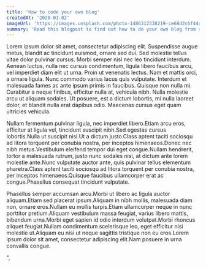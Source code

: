 ```yaml
---
title: 'How to code your own blog'
createdAt: '2020-01-02'
imageUrl: 'https://images.unsplash.com/photo-1486312338219-ce68d2c6f44d?ixid=MXwxMjA3fDB8MHxwaG90by1wYWdlfHx8fGVufDB8fHw'
summary: 'Read this blogpost to find out how to do your own blog from scratch'
---
```


<p>Lorem ipsum dolor sit amet, consectetur adipiscing elit. Suspendisse augue metus, blandit ac tincidunt euismod, ornare sed dui. Sed molestie tellus vitae dolor pulvinar cursus. Morbi semper nisl nec leo tincidunt interdum. Aenean luctus, nulla nec cursus condimentum, ligula libero faucibus arcu, vel imperdiet diam elit ut urna. Proin ut venenatis lectus. Nam et mattis orci, a ornare ligula. Nunc commodo varius lacus quis vulputate. Interdum et malesuada fames ac ante ipsum primis in faucibus. Quisque non nulla mi. Curabitur a neque finibus, efficitur nulla at, vehicula nibh. Nulla molestie arcu ut aliquam sodales. Ut posuere, est a dictum lobortis, mi nulla laoreet dolor, et blandit nulla erat dapibus odio. Maecenas cursus eget quam ultricies vehicula.</p><p>Nullam fermentum pulvinar ligula, nec imperdiet libero.Etiam arcu eros, efficitur at ligula vel, tincidunt suscipit nibh.Sed egestas cursus lobortis.Nulla ut suscipit nisi.Ut a dictum justo.Class aptent taciti sociosqu ad litora torquent per conubia nostra, per inceptos himenaeos.Donec nec nibh metus.Vestibulum eleifend tempor dui eget congue.Nullam hendrerit, tortor a malesuada rutrum, justo nunc sodales nisi, at dictum ante lorem molestie ante.Nunc vulputate auctor ante, quis pulvinar tellus elementum pharetra.Class aptent taciti sociosqu ad litora torquent per conubia nostra, per inceptos himenaeos.Quisque faucibus ullamcorper erat ac congue.Phasellus consequat tincidunt vulputate.</p><p>Phasellus semper accumsan arcu.Morbi ut libero ac ligula auctor aliquam.Etiam sed placerat ipsum.Aliquam in nibh mollis, malesuada diam non, ornare eros.Nullam eu mollis turpis.Etiam ullamcorper neque in nunc porttitor pretium.Aliquam vestibulum massa feugiat, varius libero mattis, bibendum urna.Morbi eget sapien id odio interdum volutpat.Morbi rhoncus aliquet feugiat.Nullam condimentum scelerisque leo, eget efficitur nisi molestie ut.Aliquam eu nisi ut neque sagittis tristique non eu eros.Lorem ipsum dolor sit amet, consectetur adipiscing elit.Nam posuere in urna convallis congue.</p>",
